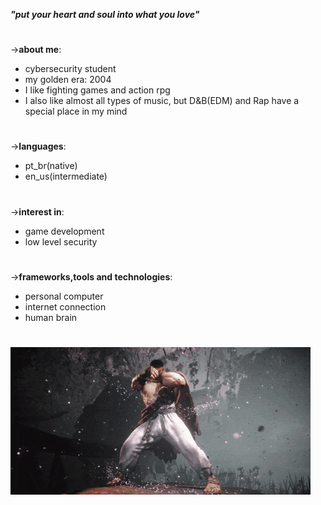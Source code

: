 ***"put your heart and soul into what you love"***

#

->**about me**:
- cybersecurity student
- my golden era: 2004
- I like fighting games and action rpg
- I also like almost all types of music, but D&B(EDM) and Rap have a special place in my mind

#

->**languages**:
- pt_br(native)
- en_us(intermediate)

#

->**interest in**:
- game development
- low level security

#

->**frameworks,tools and technologies**:
- personal computer
- internet connection
- human brain

#

![ryu](ryu.gif)

#
